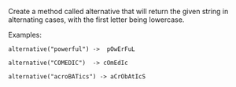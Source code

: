 
Create a method called alternative that will return the given string in alternating cases, with the first letter being lowercase.


Examples:

```
alternative("powerful") ->  pOwErFuL
```

```
alternative("COMEDIC")  -> cOmEdIc
```

```
alternative("acroBATics") -> aCrObAtIcS
```


